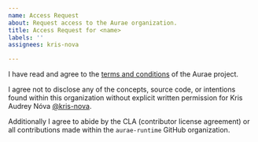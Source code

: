 ```yaml
---
name: Access Request
about: Request access to the Aurae organization.
title: Access Request for <name>
labels: ''
assignees: kris-nova

---
```


I have read and agree to the [terms and conditions](https://github.com/aurae-runtime/authz/blob/main/TERMS.md) of the Aurae project.

I agree not to disclose any of the concepts, source code, or intentions found within this organization without explicit written permission for Kris Audrey Nóva [@kris-nova](https://github.com/kris-nova).

Additionally I agree to abide by the CLA (contributor license agreement) or all contributions made within the `aurae-runtime` GitHub organization.
